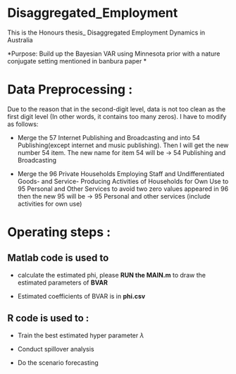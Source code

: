 # Disaggregated_Employment

This is the Honours thesis_ Disaggregated Employment Dynamics in Australia



*Purpose: Build up the Bayesian VAR using Minnesota prior with a nature conjugate setting mentioned in banbura paper *



# Data Preprocessing : 

Due to the reason that in the second-digit level, data is not too clean as the first digit level (In other words, it contains too many zeros). I have to modify as follows: 

- Merge the 57 Internet Publishing and Broadcasting and into 54 Publishing(except internet and music publishing). Then I will get the new number 54 item. The new name for item 54 will be -> 54 Publishing and Broadcasting 


- Merge the  96 Private Households Employing Staff and Undifferentiated Goods- and Service- Producing Activities of Households for Own Use  to  95 Personal and Other Services to avoid two zero values appeared in 96 then the new 95 will be -> 95  Personal and other services (include activities for own use) 



# Operating steps : 


## Matlab code is used to 

+ calculate the estimated phi, please **RUN the MAIN.m** to draw the estimated parameters of **BVAR** 

+ Estimated coefficients of BVAR is in **phi.csv**



## R code is used to : 

+ Train the best estimated hyper parameter  $\lambda$

+ Conduct spillover analysis 

+ Do the scenario forecasting 



 

